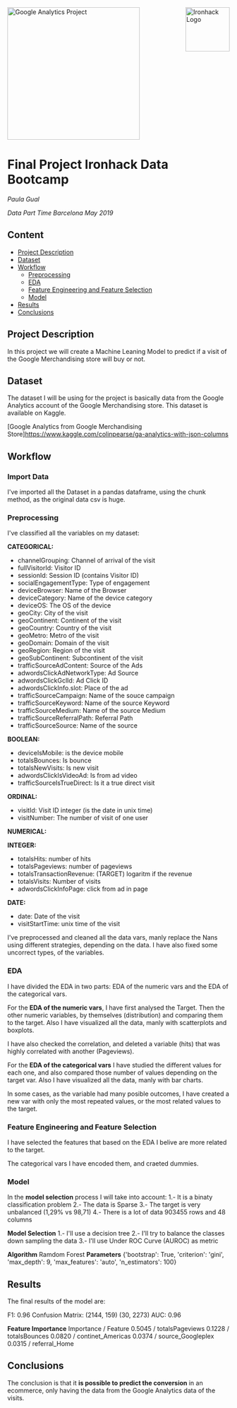 <img src="https://bit.ly/2VnXWr2" alt="Ironhack Logo" width="100" align="right"/>

<img src="https://cloud.google.com/images/solutions/big-data/big-data_2x.png?hl=es" alt="Google Analytics Project" width="300"/>


#  Final Project Ironhack Data Bootcamp
*Paula Gual*

*Data Part Time Barcelona May 2019*


## Content
- [Project Description](#project)
- [Dataset](#dataset)
- [Workflow](#workflow)
    * [Preprocessing](#preprocessing)
    * [EDA](#eda)
    * [Feature Engineering and Feature Selection](#feature)
    * [Model](#model)
- [Results](#results)
- [Conclusions](#conclusions)

<a name="project"></a>

## Project Description

In this project we will create a Machine Leaning Model to predict if a visit of the Google Merchandising store will buy or not.



<a name="dataset"></a>


## Dataset

The dataset I will be using for the project is basically data from the Google Analytics account of the Google Merchandising store. This dataset is available on Kaggle.

[Google Analytics from Google Merchandising Store]https://www.kaggle.com/colinpearse/ga-analytics-with-json-columns



<a name="workflow"></a>


## Workflow

### Import Data

I've imported all the Dataset in a pandas dataframe, using the chunk method, as the original data csv is huge.
<a name="preprocessing"></a>


### Preprocessing

I've classified all the variables on my dataset:

**CATEGORICAL:**

* channelGrouping: Channel of arrival of the visit
* fullVisitorId: Visitor ID
* sessionId: Session ID (contains Visitor ID)
* socialEngagementType: Type of engagement
* deviceBrowser: Name of the Browser
* deviceCategory: Name of the device category 
* deviceOS: The OS of the device
* geoCity: City of the visit
* geoContinent: Continent of the visit
* geoCountry: Country of the visit
* geoMetro: Metro of the visit
* geoDomain: Domain of the visit
* geoRegion: Region of the visit
* geoSubContinent: Subcontinent of the visit   
* trafficSourceAdContent: Source of the Ads
* adwordsClickAdNetworkType: Ad Source
* adwordsClickGclId: Ad Click ID
* adwordsClickInfo.slot: Place of the ad
* trafficSourceCampaign: Name of the souce campaign
* trafficSourceKeyword: Name of the source Keyword
* trafficSourceMedium: Name of the source Medium
* trafficSourceReferralPath: Referral Path
* trafficSourceSource: Name of the source
    
    
**BOOLEAN:**
* deviceIsMobile: is the device mobile
* totalsBounces: Is bounce 
* totalsNewVisits: Is new visit 
* adwordsClickIsVideoAd: Is from ad video 
* trafficSourceIsTrueDirect: Is it a true direct visit

**ORDINAL:**
* visitId: Visit ID integer (is the date in unix time)   
* visitNumber: The number of visit of one user

**NUMERICAL:**

**INTEGER:**
* totalsHits: number of hits
* totalsPageviews: number of pageviews
* totalsTransactionRevenue: (TARGET) logaritm if the revenue
* totalsVisits: Number of visits
* adwordsClickInfoPage: click from ad in page
   
**DATE:**
* date: Date of the visit
* visitStartTime: unix time of the visit

I've preprocessed and cleaned all the data vars, manly replace the Nans using different strategies, depending on the data. I have also fixed some uncorrect types, of the variables.
<a name="eda"></a>


### EDA

I have divided the EDA in two parts: EDA of the numeric vars and the EDA of the categorical vars.

For the **EDA of the numeric vars**, I have first analysed the Target. Then the other numeric variables, by themselves (distribution) and comparing them to the target. Also I have visualized all the data, manly with scatterplots and boxplots.

I have also checked the correlation, and deleted a variable (hits) that was highly correlated with another (Pageviews).

For the **EDA of the categorical vars** I have studied the different values for each one, and also compared those number of values depending on the target var. Also I have visualized all the data, manly with bar charts.

In some cases, as the variable had many posible outcomes, I have created a new var with only the most repeated values, or the most related values to the target.
<a name="feature"></a>


### Feature Engineering and Feature Selection

I have selected the features that based on the EDA I belive are more related to the target.

The categorical vars I have encoded them, and craeted dummies.

<a name="model"></a>


### Model

In the **model selection** process I will take into account:
1.- It is a binaty classification problem
2.- The data is Sparse
3.- The target is very unbalanced (1,29% vs 98,71)
4.- There is a lot of data 903455 rows and 48 columns

**Model Selection**
1.- I'll use a decision tree
2.- I'll try to balance the classes down sampling the data
3.- I'll use Under ROC Curve (AUROC) as metric

**Algorithm** Ramdom Forest
**Parameters**
{'bootstrap': True,
 'criterion': 'gini',
 'max_depth': 9,
 'max_features': 'auto',
 'n_estimators': 100}

<a name="results"></a>

## Results

The final results of the model are:

F1: 0.96
Confusion Matrix: 
(2144,  159)
(30, 2273)
AUC: 0.96

**Feature Importance**
Importance / Feature
0.5045 / totalsPageviews
0.1228 / totalsBounces
0.0820 / continet_Americas
0.0374 / source_Googleplex
0.0315 / referral_Home

<a name="conclusions"></a>


## Conclusions


The conclusion is that it **is possible to predict the conversion** in an ecommerce, only having the data from the Google Analytics data of the visits.



       
       




